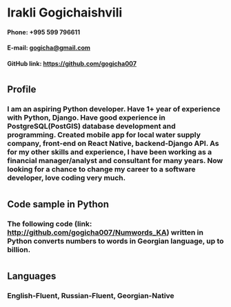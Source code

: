 # Irakli Gogichaishvili
#### Phone: +995 599 796611
#### E-mail: gogicha@gmail.com
#### GitHub link: https://github.com/gogicha007
#
## Profile
### I am an aspiring Python developer. Have 1+ year of experience with Python, Django. Have good experience in PostgreSQL(PostGIS) database development and programming. Created mobile app for local water supply company, front-end on React Native, backend-Django API. As for my other skills and experience, I have been working as a financial manager/analyst and consultant for many years. Now looking for a chance to change my career to a software developer, love coding very much.
#
## Code sample in Python
### The following code (link: http://github.com/gogicha007/Numwords_KA) written in Python converts numbers to words in Georgian language, up to billion.
#
## Languages
### English-Fluent, Russian-Fluent, Georgian-Native
